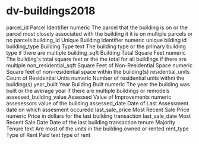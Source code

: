 # dv-buildings2018

parcel_id	Parcel Identifier	numeric	The parcel that the building is on or the parcel most closely associated with the building it it is on multiple parcels or no parcels
building_id	Unique Building Identifier	numeric	unique bilding id
building_type	Building Type	text	The building type or the primary building type if there are multiple
building_sqft	Building Total Square Feet	numeric	The building's total square feet or the the total for all buildings if there are multiple
non_residential_sqft	Square Feet of Non-Residential Space	numeric	Square feet of non-residential space within the building(s)
residential_units	Count of Residential Units	numeric	Number of residential units withni the building(s)
year_built	Year Building Built	numeric	The year the building was built or the average year if there are multiple buildings or remodels
assessed_building_value	Assessed Value of Improvements	numeric	assesessors value of the building 
assessed_date	Date of Last Assessment		date on which assesment occuredd
last_sale_price	Most Recent Sale Price	numeric	Price in dollars for the last building transaction
last_sale_date	Most Recent Sale Date		Date of the last building transaction
tenure	Majority Tenure	text	Are most of the units in the building owned or rented
rent_type	Type of Rent Paid	text	type of rent
